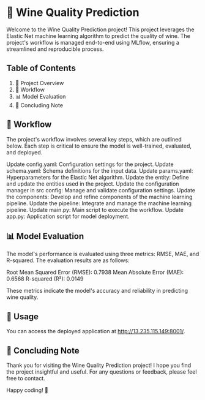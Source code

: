 
# 🍷 Wine Quality Prediction

Welcome to the Wine Quality Prediction project! This project leverages the Elastic Net machine learning algorithm to predict the quality of wine. The project's workflow is managed end-to-end using MLflow, ensuring a streamlined and reproducible process.

## Table of Contents

1. 📌 Project Overview
2. 🔄 Workflow
3. 📊 Model Evaluation
4. 🤝 Concluding Note

## 🔄 Workflow

The project's workflow involves several key steps, which are outlined below. Each step is critical to ensure the model is well-trained, evaluated, and deployed.

Update config.yaml: Configuration settings for the project.
Update schema.yaml: Schema definitions for the input data.
Update params.yaml: Hyperparameters for the Elastic Net algorithm.
Update the entity: Define and update the entities used in the project.
Update the configuration manager in src config: Manage and validate configuration settings.
Update the components: Develop and refine components of the machine learning pipeline.
Update the pipeline: Integrate and manage the machine learning pipeline.
Update main.py: Main script to execute the workflow.
Update app.py: Application script for model deployment.

## 📊 Model Evaluation

The model's performance is evaluated using three metrics: RMSE, MAE, and R-squared. The evaluation results are as follows:

Root Mean Squared Error (RMSE): 0.7938
Mean Absolute Error (MAE): 0.6568
R-squared (R²): 0.0149

These metrics indicate the model's accuracy and reliability in predicting wine quality.

## 🚀 Usage

You can access the deployed application at http://13.235.115.149:8001/.

## 🤝 Concluding Note

Thank you for visiting the Wine Quality Prediction project! I hope you find the project insightful and useful. For any questions or feedback, please feel free to contact.

Happy coding! 🍷
